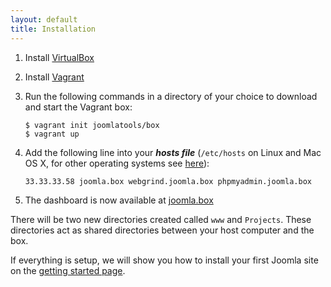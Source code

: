 ```yaml
---
layout: default
title: Installation
---
```


1. Install [VirtualBox](https://www.virtualbox.org/wiki/Downloads)
1. Install [Vagrant](https://www.vagrantup.com/downloads.html)
1. Run the following commands in a directory of your choice to download and start the Vagrant box:

    `$ vagrant init joomlatools/box`<br />
    `$ vagrant up`

1. Add the following line into your ***hosts file*** (`/etc/hosts` on Linux and Mac OS X, for other operating systems see [here][1]):

    `33.33.33.58 joomla.box webgrind.joomla.box phpmyadmin.joomla.box`

1. The dashboard is now available at [joomla.box](http://joomla.box)

There will be two new directories created called `www` and `Projects`. These directories act as shared directories between your host computer and the box.

If everything is setup, we will show you how to install your first Joomla site on the [getting started page](2-getting-started.html).

   [1]: http://en.wikipedia.org/wiki/Hosts_(file)#Location_in_the_file_system
